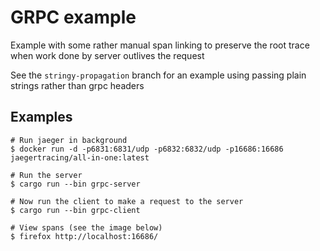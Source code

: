 # GRPC example

Example with some rather manual span linking to preserve the root trace when work done by server outlives the request

See the `stringy-propagation` branch for an example using passing plain strings rather than grpc headers

[Tonic]: https://github.com/hyperium/tonic

Examples
--------

```shell
# Run jaeger in background
$ docker run -d -p6831:6831/udp -p6832:6832/udp -p16686:16686 jaegertracing/all-in-one:latest

# Run the server
$ cargo run --bin grpc-server 

# Now run the client to make a request to the server
$ cargo run --bin grpc-client

# View spans (see the image below)
$ firefox http://localhost:16686/
```
